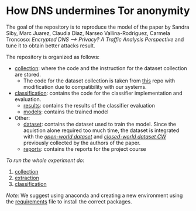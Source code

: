 # How DNS undermines Tor anonymity

The goal of the repository is to reproduce the model of the paper by Sandra Siby, Marc Juarez, Claudia Diaz,
Narseo Vallina-Rodriguez, Carmela Troncoso: _Encrypted DNS --> Privacy? A Traffic Analysis Perspective_ and tune it to
obtain better attacks result.

The repository is organized as follows:

- [collection](src/collection): where the code and the instruction for the dataset collection are stored.
    - The code for the dataset collection is taken from [this](https://github.com/spring-epfl/doh_traffic_analysis) repo
      with modification due to compatibility with our systems.
- [classification](src/classification): contains the code for the classifier implementation and evaluation.
    - [results](src/classification/results): contains the results of the classifier evaluation
    - [models](src/classification/models): contains the trained model
- Other:
    - [dataset](datasets): contains the dataset used to train the model. Since the aquistion alone required too much
      time, the dataset is integrated with
      the *[open-world dataset](https://github.com/spring-epfl/doh_traffic_analysis/tree/master/dataset/OW])*
      and *[closed-world dataset CW](https://github.com/spring-epfl/doh_traffic_analysis/tree/master/dataset/CW])*
      previously collected by the authors of the paper.
    - [reports](reports): contains the reports for the project course

*To run the whole experiment do*:

1. [collection](/src/collection)
2. [extraction](/src/extraction)
3. [classification](/src/classification)

*Note:*
We suggest using anaconda and creating a new environment using the [requirements](requirements.txt) file to install the
correct packages.